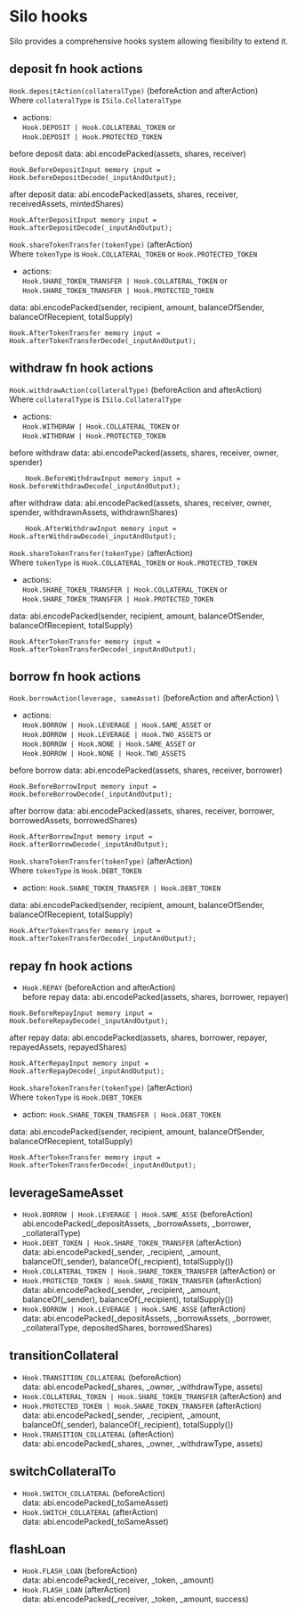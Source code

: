 # Silo hooks
Silo provides a comprehensive hooks system allowing flexibility to extend it.

## deposit fn hook actions
```Hook.depositAction(collateralType)``` (beforeAction and afterAction) \
Where `collateralType` is `ISilo.CollateralType`
- actions: \
```Hook.DEPOSIT | Hook.COLLATERAL_TOKEN``` or \
```Hook.DEPOSIT | Hook.PROTECTED_TOKEN```

before deposit data: abi.encodePacked(assets, shares, receiver)
```
Hook.BeforeDepositInput memory input = Hook.beforeDepositDecode(_inputAndOutput);
```
after deposit data: abi.encodePacked(assets, shares, receiver, receivedAssets, mintedShares)
```
Hook.AfterDepositInput memory input = Hook.afterDepositDecode(_inputAndOutput);
```

```Hook.shareTokenTransfer(tokenType)``` (afterAction) \
Where `tokenType` is `Hook.COLLATERAL_TOKEN` or `Hook.PROTECTED_TOKEN`
- actions: \
```Hook.SHARE_TOKEN_TRANSFER | Hook.COLLATERAL_TOKEN``` or \
```Hook.SHARE_TOKEN_TRANSFER | Hook.PROTECTED_TOKEN```

data: abi.encodePacked(sender, recipient, amount, balanceOfSender, balanceOfRecepient, totalSupply)
```
Hook.AfterTokenTransfer memory input = Hook.afterTokenTransferDecode(_inputAndOutput);
```

## withdraw fn hook actions
```Hook.withdrawAction(collateralType)``` (beforeAction and afterAction) \
Where `collateralType` is `ISilo.CollateralType`
- actions: \
```Hook.WITHDRAW | Hook.COLLATERAL_TOKEN``` or \
```Hook.WITHDRAW | Hook.PROTECTED_TOKEN```

before withdraw data: abi.encodePacked(assets, shares, receiver, owner, spender)
```
    Hook.BeforeWithdrawInput memory input = Hook.beforeWithdrawDecode(_inputAndOutput);
```
after withdraw data: abi.encodePacked(assets, shares, receiver, owner, spender, withdrawnAssets, withdrawnShares)
```
    Hook.AfterWithdrawInput memory input = Hook.afterWithdrawDecode(_inputAndOutput);
```
```Hook.shareTokenTransfer(tokenType)``` (afterAction) \
Where `tokenType` is `Hook.COLLATERAL_TOKEN` or `Hook.PROTECTED_TOKEN`
- actions: \
```Hook.SHARE_TOKEN_TRANSFER | Hook.COLLATERAL_TOKEN``` or \
```Hook.SHARE_TOKEN_TRANSFER | Hook.PROTECTED_TOKEN```

data: abi.encodePacked(sender, recipient, amount, balanceOfSender, balanceOfRecepient, totalSupply)
```
Hook.AfterTokenTransfer memory input = Hook.afterTokenTransferDecode(_inputAndOutput);
```

## borrow fn hook actions
```Hook.borrowAction(leverage, sameAsset)``` (beforeAction and afterAction) \
- actions: \
```Hook.BORROW | Hook.LEVERAGE | Hook.SAME_ASSET``` or \
```Hook.BORROW | Hook.LEVERAGE | Hook.TWO_ASSETS``` or \
```Hook.BORROW | Hook.NONE | Hook.SAME_ASSET``` or \
```Hook.BORROW | Hook.NONE | Hook.TWO_ASSETS```

before borrow data: abi.encodePacked(assets, shares, receiver, borrower)
```
Hook.BeforeBorrowInput memory input = Hook.beforeBorrowDecode(_inputAndOutput);
```
after borrow data: abi.encodePacked(assets, shares, receiver, borrower, borrowedAssets, borrowedShares)
```
Hook.AfterBorrowInput memory input = Hook.afterBorrowDecode(_inputAndOutput);
```

```Hook.shareTokenTransfer(tokenType)``` (afterAction) \
Where `tokenType` is `Hook.DEBT_TOKEN`
- action: ```Hook.SHARE_TOKEN_TRANSFER | Hook.DEBT_TOKEN```

data: abi.encodePacked(sender, recipient, amount, balanceOfSender, balanceOfRecepient, totalSupply)
```
Hook.AfterTokenTransfer memory input = Hook.afterTokenTransferDecode(_inputAndOutput);
```

## repay fn hook actions
- ```Hook.REPAY``` (beforeAction and afterAction) \
before repay data: abi.encodePacked(assets, shares, borrower, repayer)
```
Hook.BeforeRepayInput memory input = Hook.beforeRepayDecode(_inputAndOutput);
```
after repay data: abi.encodePacked(assets, shares, borrower, repayer, repayedAssets, repayedShares)
```
Hook.AfterRepayInput memory input = Hook.afterRepayDecode(_inputAndOutput);
```

```Hook.shareTokenTransfer(tokenType)``` (afterAction) \
Where `tokenType` is `Hook.DEBT_TOKEN`
- action: ```Hook.SHARE_TOKEN_TRANSFER | Hook.DEBT_TOKEN```

data: abi.encodePacked(sender, recipient, amount, balanceOfSender, balanceOfRecepient, totalSupply)
```
Hook.AfterTokenTransfer memory input = Hook.afterTokenTransferDecode(_inputAndOutput);
```

## leverageSameAsset
- ```Hook.BORROW | Hook.LEVERAGE | Hook.SAME_ASSE``` (beforeAction) \
abi.encodePacked(_depositAssets, _borrowAssets, _borrower, _collateralType)
- ```Hook.DEBT_TOKEN | Hook.SHARE_TOKEN_TRANSFER``` (afterAction) \
data: abi.encodePacked(_sender, _recipient, _amount, balanceOf(_sender), balanceOf(_recipient), totalSupply())
- ```Hook.COLLATERAL_TOKEN | Hook.SHARE_TOKEN_TRANSFER``` (afterAction) or
- ```Hook.PROTECTED_TOKEN | Hook.SHARE_TOKEN_TRANSFER``` (afterAction) \
data: abi.encodePacked(_sender, _recipient, _amount, balanceOf(_sender), balanceOf(_recipient), totalSupply())
- ```Hook.BORROW | Hook.LEVERAGE | Hook.SAME_ASSE``` (afterAction) \
data: abi.encodePacked(_depositAssets, _borrowAssets, _borrower, _collateralType, depositedShares, borrowedShares)

## transitionCollateral
- ```Hook.TRANSITION_COLLATERAL``` (beforeAction) \
data: abi.encodePacked(_shares, _owner, _withdrawType, assets)
- ```Hook.COLLATERAL_TOKEN | Hook.SHARE_TOKEN_TRANSFER``` (afterAction) and
- ```Hook.PROTECTED_TOKEN | Hook.SHARE_TOKEN_TRANSFER``` (afterAction) \
data: abi.encodePacked(_sender, _recipient, _amount, balanceOf(_sender), balanceOf(_recipient), totalSupply())
- ```Hook.TRANSITION_COLLATERAL``` (afterAction) \
data: abi.encodePacked(_shares, _owner, _withdrawType, assets)

## switchCollateralTo
- ```Hook.SWITCH_COLLATERAL``` (beforeAction) \
data: abi.encodePacked(_toSameAsset)
- ```Hook.SWITCH_COLLATERAL``` (afterAction) \
data: abi.encodePacked(_toSameAsset)

## flashLoan
- ```Hook.FLASH_LOAN``` (beforeAction) \
data: abi.encodePacked(_receiver, _token, _amount)
- ```Hook.FLASH_LOAN``` (afterAction) \
data: abi.encodePacked(_receiver, _token, _amount, success)